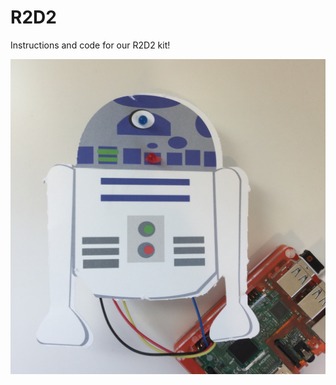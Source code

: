 # R2D2
Instructions and code for our R2D2 kit!

![R2D2](https://github.com/pcsforme/R2D2/blob/master/IMG_1526.JPG)
